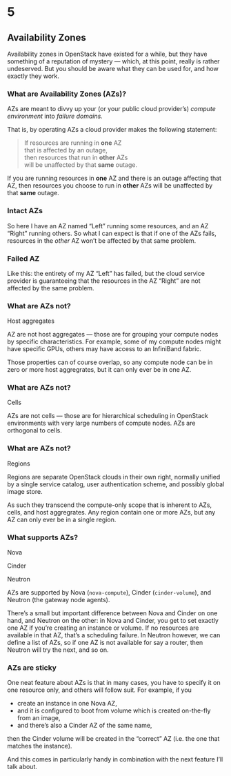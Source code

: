 # 5

## Availability Zones

<!-- Note -->
Availability zones in OpenStack have existed for a while, but they
have something of a reputation of mystery — which, at this point,
really is rather undeserved. But you should be aware what they can be
used for, and how exactly they work.


### What are Availability Zones (AZs)?

<!-- Note -->
AZs are meant to divvy up your (or your public cloud provider’s)
_compute environment_ into _failure domains._

That is, by operating AZs a cloud provider makes the following
statement:


> If resources are running in **one** AZ  
> that is affected by an outage,  
> then resources that run in **other** AZs  
> will be unaffected by that **same** outage.

<!-- Note -->
If you are running resources in **one** AZ and there is an outage
affecting that AZ, then resources you choose to run in **other** AZs
will be unaffected by that **same** outage.


<!-- .slide: data-background-image="images/azs.svg" data-background-size="contain" -->
### Intact AZs <!-- .element class="hidden" -->

<!-- Note -->
So here I have an AZ named “Left” running some resources, and an AZ
“Right” running others. So what I can expect is that if one of the AZs
fails, resources in the *other* AZ won’t be affected by that same
problem.


<!-- .slide: data-background-image="images/azs-failed.svg" data-background-size="contain" -->
### Failed AZ <!-- .element class="hidden" -->

<!-- Note -->
Like this: the entirety of my AZ “Left” has failed, but the cloud
service provider is guaranteeing that the resources in the AZ “Right”
are not affected by the same problem.


### What are AZs not?
Host aggregates

<!-- Note -->
AZ are not host aggregates — those are for grouping your compute nodes
by specific characteristics. For example, some of my compute nodes
might have specific GPUs, others may have access to an InfiniBand
fabric.

Those properties can of course overlap, so any compute node can be in
zero or more host aggregrates, but it can only ever be in one AZ.


### What are AZs not?
Cells

<!-- Note -->
AZs are not cells — those are for hierarchical scheduling in OpenStack
environments with very large numbers of compute nodes. AZs are
orthogonal to cells. 


### What are AZs not?
Regions

<!-- Note -->
Regions are separate OpenStack clouds in their own right, normally
unified by a single service catalog, user authentication scheme, and
possibly global image store. 

As such they transcend the compute-only scope that is inherent to AZs,
cells, and host aggregrates. Any region contain one or more AZs, but
any AZ can only ever be in a single region.


### What supports AZs?
Nova

Cinder

Neutron

<!-- Note -->
AZs are supported by Nova (`nova-compute`), Cinder (`cinder-volume`),
and Neutron (the gateway node agents).

There’s a small but important difference between Nova and Cinder on
one hand, and Neutron on the other: in Nova and Cinder, you get to set
exactly one AZ if you’re creating an instance or volume. If no
resources are available in that AZ, that’s a scheduling failure. In
Neutron however, we can define a list of AZs, so if one AZ is not
available for say a router, then Neutron will try the next, and so on.


### AZs are sticky

<!-- Note -->
One neat feature about AZs is that in many cases, you have to specify
it on one resource only, and others will follow suit. For example, if
you

* create an instance in one Nova AZ,
* and it is configured to boot from volume which is created on-the-fly
  from an image,
* and there’s also a Cinder AZ of the same name,

then the Cinder volume will be created in the “correct” AZ (i.e. the
one that matches the instance).

And this comes in particularly handy in combination with the next
feature I’ll talk about.

